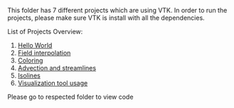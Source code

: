 This folder has 7 different projects which are using VTK. In order to run the projects, please make sure VTK is install with all the dependencies. 

List of Projects Overview:<br>
1. [Hello World](https://www.cs.uoregon.edu/Classes/15F/cis410visualization/proj1.html) <br>
2. [Field interpolation](//www.cs.uoregon.edu/Classes/15F/cis410visualization/proj2.html) <br>
3. [Coloring](https://www.cs.uoregon.edu/Classes/15F/cis410visualization/proj3.html) <br>
4. [Advection and streamlines](https://www.cs.uoregon.edu/Classes/15F/cis410visualization/proj4.html) <br>
6. [Isolines](https://www.cs.uoregon.edu/Classes/15F/cis410visualization/proj6.html) <br>
7. [Visualization tool usage](https://www.cs.uoregon.edu/Classes/15F/cis410visualization/proj7/CIS410_project7A.pdf) <br>


Please go to respected folder to view code
